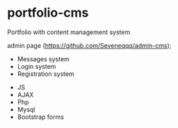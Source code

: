# portfolio-cms
Portfolio with content management system

admin page (https://github.com/Seveneqqq/admin-cms); 

+ Messages system
+ Login system
+ Registration system
  


- JS
- AJAX
- Php
- Mysql
- Bootstrap forms
